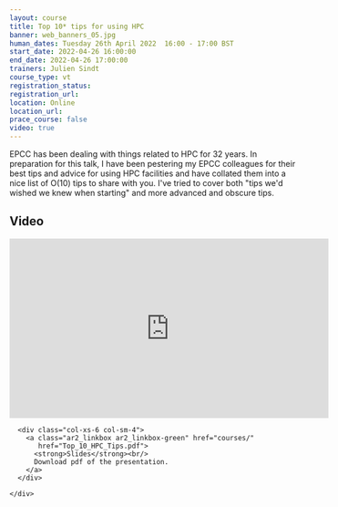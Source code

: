 ```yaml
---
layout: course
title: Top 10* tips for using HPC
banner: web_banners_05.jpg
human_dates: Tuesday 26th April 2022  16:00 - 17:00 BST
start_date: 2022-04-26 16:00:00
end_date: 2022-04-26 17:00:00
trainers: Julien Sindt
course_type: vt
registration_status:
registration_url:
location: Online
location_url:
prace_course: false
video: true
---
```



EPCC has been dealing with things related to HPC for 32 years. In preparation for this talk, I have been pestering my EPCC colleagues for their best tips and advice for using HPC facilities and have collated them into a nice list of O(10) tips to share with you. I've tried to cover both "tips we'd wished we knew when starting" and more advanced and obscure tips.


<!--
This online session is open to all. It will use the Blackboard Collaborate platform.



<section id="service">

  <div class="row ">	

      <div class="col-xs-6 col-sm-4">
        <a class="ar2_linkbox ar2_linkbox-teal" 
          href="https://eu.bbcollab.com/guest/d8a6d5f4ab2b4891aac5985059e29748">
          <strong>Join Session</strong><br/>
          Join this online session in your browser
        </a>
      </div>

      <div class="col-xs-6 col-sm-4">
        <a class="ar2_linkbox ar2_linkbox-green" href="courses/"
           href="myevents.ics">
          <strong>Add to Calendar</strong><br/>
          Download ICS file to add this event to your calendar complete with join link
        </a>
      </div>

											
    </div>

-->



<h2><a name="video">Video</a></h2>

<div>

<iframe title="Video"  width="560" height="315" src="https://www.youtube.com/embed/Siy-_XY9Y9s" frameborder="0" allow="accelerometer; autoplay; encrypted-media; gyroscope; picture-in-picture" allowfullscreen></iframe>

</div>





<section id="service">
  <div class="container">
    <div class="row ">	

<!--

      <div class="col-xs-6 col-sm-4">
        <a class="ar2_linkbox ar2_linkbox-teal" href="  ">
          <strong>Transcript</strong><br/>
          Download a transcript of the video audio
        </a>
      </div>

-->

      <div class="col-xs-6 col-sm-4">
        <a class="ar2_linkbox ar2_linkbox-green" href="courses/"
           href="Top_10_HPC_Tips.pdf">
          <strong>Slides</strong><br/>
          Download pdf of the presentation.
        </a>
      </div>
										
    </div>
  </div>
</section>

